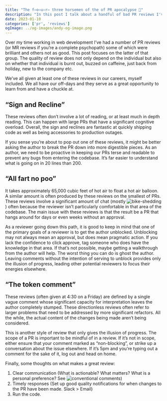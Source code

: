 ```yaml
---
title: "The f̶o̶u̶r̶ three horsemen of the of PR apocalypse 🐎"
description: "In this post I talk about a handful of bad PR reviews I've seen over the years and what can be done to combat them."
date: 2023-01-10
categories: ['pr', 'reviews']
ogImage: ../og-images/andy-og-image.png
---
```


Over my time working in web development I’ve had a number of PR reviews (or MR reviews if you’re a complete psychopath) some of which were brilliant and others not as good. This post focuses on the latter of that group. The quality of review does not only depend on the individual but also on whether that individual is burnt out, buzzed on caffeine, just back from holiday, new to the company etc. 

We’ve all given at least one of these reviews in our careers, myself included. We all have our off-days and they serve as a great opportunity to learn from and have a chuckle at.

## “Sign and Recline”

These reviews often don’t involve a lot of reading, or at least much in depth reading. This can happen with large PRs that have a significant cognitive overload. Overall, the sign and reclines are fantastic at quickly shipping code as well as being accessories to production outages. 

If you sense you’re about to pop out one of these reviews, it might be better asking the author to break the PR down into more digestible pieces. As an author, we need to be proactive in keeping our PRs terse and readable to prevent any bugs from entering the codebase. It’s far easier to understand what is going on in 20 lines than 200.

## “All fart no poo”

It takes approximately 65,000 cubic feet of hot air to float a hot air balloon. A similar amount is often produced by these reviews on the smallest of PRs. These reviews involve a significant amount of chat (mostly ![bike-shedding](https://en.wikipedia.org/wiki/Law_of_triviality)) often because the reviewer isn’t particularly comfortable in that area of the codebase. The main issue with these reviews is that the result be a PR that hangs around for days or even weeks without an approval.

As a reviewer going down this path, it is good to keep in mind that one of the primary goals of a reviewer is to get the author unblocked. Unblocking may not always mean an approval, but does mean pragmatic action. If you lack the confidence to click approve, tag someone who does have the knowledge in that area. If that’s not possible, maybe getting a walkthrough from the author will help. The worst thing you can do is ghost the author. Leaving comments without the intention of serving to unblock provides only the illusion of progress, leading other potential reviewers to focus their energies elsewhere. 

## “The token comment”

These reviews (often given at 4:30 on a Friday) are defined by a single vague comment whose significant capacity for interpretation leaves the author completely stumped. These directionless reviews often refer to larger problems that need to be addressed by more significant refactors. All the while, the actual content of the changes being made aren’t being considered.

This is another style of review that only gives the illusion of progress. The scope of a PR is important to be mindful of in a review. If it’s not in scope, either ensure that your comment marked as “non-blocking”, or strike up a conversation about the issue elsewhere. If it’s 5pm and you’re typing out a comment for the sake of it, log out and head on home. 

Finally, some thoughts on what makes a great review:
1. Clear communication (What is actionable? What matters? What is a personal preference? See ![conventional comments](https://conventionalcomments.org/))
2. Timely responses (Set up good quality notifications for when changes to the PR have been made. Slack > Email)
3. Run the code.
